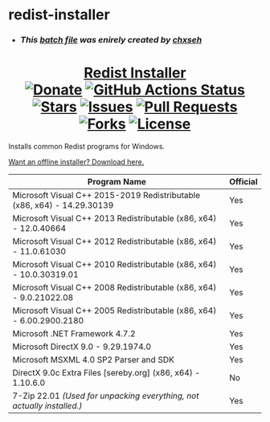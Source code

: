 # redist-installer
* ### ***This [batch file](https://github.com/chxseh/redist-installer) was enirely created by [chxseh](https://github.com/chxseh)***

<div align="center">
<h1><a href="https://chse.dev/redists">Redist Installer</a><br>
<a href="https://chse.dev/donate"><img alt="Donate" src="https://img.shields.io/badge/Donate_To_This_Project-brightgreen"></a>
<a href="https://github.com/ChxseH/redist-installer/actions/workflows/release.yml"><img alt="GitHub Actions Status" src="https://github.com/ChxseH/redist-installer/actions/workflows/release.yml/badge.svg"></a>
<a href="https://github.com/chxseh/redist-installer/stargazers"><img alt="Stars" src="https://img.shields.io/github/stars/chxseh/redist-installer"></a>
<a href="https://github.com/chxseh/redist-installer/issues"><img alt="Issues" src="https://img.shields.io/github/issues/chxseh/redist-installer"></a>
<a href="https://github.com/chxseh/redist-installer/pulls"><img alt="Pull Requests" src="https://img.shields.io/github/issues-pr/chxseh/redist-installer"></a>
<a href="https://github.com/chxseh/redist-installer/network"><img alt="Forks" src="https://img.shields.io/github/forks/chxseh/redist-installer"></a>
<a href="https://github.com/chxseh/redist-installer/blob/main/LICENSE.md"><img alt="License" src="https://img.shields.io/github/license/chxseh/redist-installer"></a>
</h1></div>

Installs common Redist programs for Windows.

[Want an offline installer? Download here.](https://chse.dev/offlineredists)

| Program Name                                                            | Official |
| ----------------------------------------------------------------------- | -------- |
| Microsoft Visual C++ 2015-2019 Redistributable (x86, x64) - 14.29.30139 | Yes      |
| Microsoft Visual C++ 2013 Redistributable (x86, x64) - 12.0.40664       | Yes      |
| Microsoft Visual C++ 2012 Redistributable (x86, x64) - 11.0.61030       | Yes      |
| Microsoft Visual C++ 2010 Redistributable (x86, x64) - 10.0.30319.01    | Yes      |
| Microsoft Visual C++ 2008 Redistributable (x86, x64) - 9.0.21022.08     | Yes      |
| Microsoft Visual C++ 2005 Redistributable (x86, x64) - 6.00.2900.2180   | Yes      |
| Microsoft .NET Framework 4.7.2                                          | Yes      |
| Microsoft DirectX 9.0 - 9.29.1974.0                                     | Yes      |
| Microsoft MSXML 4.0 SP2 Parser and SDK                                  | Yes      |
| DirectX 9.0c Extra Files [sereby.org] (x86, x64) - 1.10.6.0             | No       |
| 7-Zip 22.01 *(Used for unpacking everything, not actually installed.)*  | Yes      |
